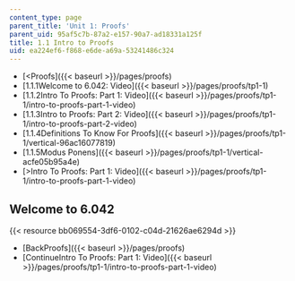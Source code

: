 ```yaml
---
content_type: page
parent_title: 'Unit 1: Proofs'
parent_uid: 95af5c7b-87a2-e157-90a7-ad18331a125f
title: 1.1 Intro to Proofs
uid: ea224ef6-f868-e6de-a69a-53241486c324
---
```


*   [\<Proofs]({{< baseurl >}}/pages/proofs)
*   [1.1.1Welcome to 6.042: Video]({{< baseurl >}}/pages/proofs/tp1-1)
*   [1.1.2Intro To Proofs: Part 1: Video]({{< baseurl >}}/pages/proofs/tp1-1/intro-to-proofs-part-1-video)
*   [1.1.3Intro to Proofs: Part 2: Video]({{< baseurl >}}/pages/proofs/tp1-1/intro-to-proofs-part-2-video)
*   [1.1.4Definitions To Know For Proofs]({{< baseurl >}}/pages/proofs/tp1-1/vertical-96ac16077819)
*   [1.1.5Modus Ponens]({{< baseurl >}}/pages/proofs/tp1-1/vertical-acfe05b95a4e)
*   [\>Intro To Proofs: Part 1: Video]({{< baseurl >}}/pages/proofs/tp1-1/intro-to-proofs-part-1-video)

Welcome to 6.042
----------------

{{< resource bb069554-3df6-0102-c04d-21626ae6294d >}}

*   [BackProofs]({{< baseurl >}}/pages/proofs)
*   [ContinueIntro To Proofs: Part 1: Video]({{< baseurl >}}/pages/proofs/tp1-1/intro-to-proofs-part-1-video)